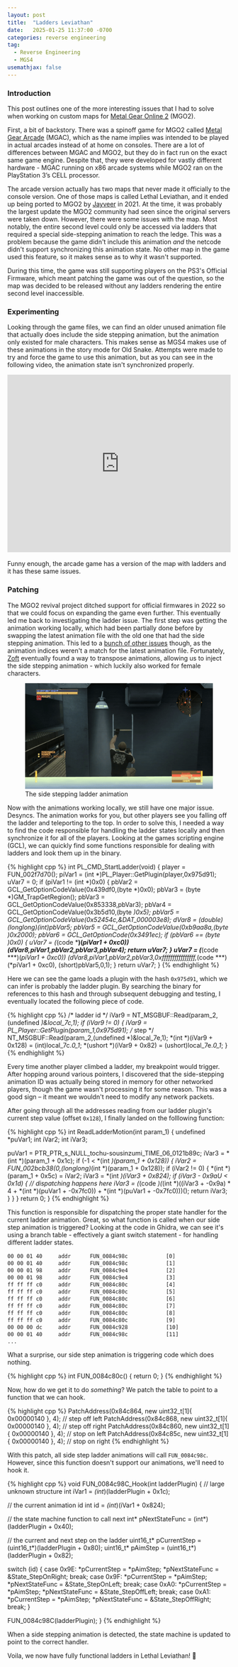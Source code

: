 ```yaml
---
layout: post
title:  "Ladders Leviathan"
date:   2025-01-25 11:37:00 -0700
categories: reverse engineering
tag:
  - Reverse Engineering
  - MGS4
usemathjax: false
---
```


### Introduction

This post outlines one of the more interesting issues that I had to solve when working on custom maps for <a href="https://en.wikipedia.org/wiki/Metal_Gear_Online" target="_blank" rel="noopener">Metal Gear Online 2</a> (MGO2). 

First, a bit of backstory. There was a spinoff game for MGO2 called <a href="https://metalgear.fandom.com/wiki/Metal_Gear_Arcade" target="_blank" rel="noopener">Metal Gear Arcade</a> (MGAC), which as the name implies was intended to be played in actual arcades instead of at home on consoles. There are a lot of differences between MGAC and MGO2, but they do in fact run on the exact same game engine. Despite that, they were developed for vastly different hardware - MGAC running on x86 arcade systems while MGO2 ran on the PlayStation 3’s CELL processor. 

The arcade version actually has two maps that never made it officially to the console version. One of those maps is called Lethal Leviathan, and it ended up being ported to MGO2 by <a href="https://github.com/Jayveer" target="_blank" rel="noopener">Jayveer</a> in 2021. At the time, it was probably the largest update the MGO2 community had seen since the original servers were taken down. However, there were some issues with the map. Most notably, the entire second level could only be accessed via ladders that required a special side-stepping animation to reach the ledge. This was a problem because the game didn't include this animation *and* the netcode didn't support synchronizing this animation state. No other map in the game used this feature, so it makes sense as to why it wasn't supported. 

During this time, the game was still supporting players on the PS3's Official Firmware, which meant patching the game was out of the question, so the map was decided to be released without any ladders rendering the entire second level inaccessible.

### Experimenting

Looking through the game files, we can find an older unused animation file that actually does include the side stepping animation, but the animation only existed for male characters. This makes sense as MGS4 makes use of these animations in the story mode for Old Snake. Attempts were made to try and force the game to use this animation, but as you can see in the following video, the animation state isn't synchronized properly.

<iframe width="100%" height="400" src="https://www.youtube.com/embed/uK5CjQ8MnV4" frameborder="0" allowfullscreen></iframe>

Funny enough, the arcade game has a version of the map with ladders and it has these same issues.

### Patching

The MGO2 revival project ditched support for official firmwares in 2022 so that we could focus on expanding the game even further. This eventually led me back to investigating the ladder issue. The first step was getting the animation working locally, which had been partially done before by swapping the latest animation file with the old one that had the side stepping animation. This led to a <a href="https://youtu.be/fdTa2c5Y3fU?t=15" target="_blank" rel="noopener">bunch of other issues</a> though, as the animation indices weren't a match for the latest animation file. Fortunately, <a href="https://github.com/Zoft123" target="_blank" rel="noopener">Zoft</a> eventually found a way to transpose animations, allowing us to inject the side stepping animation - which luckily also worked for female characters.

<figure>
<img src="/assets/img/ladder.gif" alt="custom content">
<figcaption>The side stepping ladder animation</figcaption>
</figure>

Now with the animations working locally, we still have one major issue. Desyncs. The animation works for you, but other players see you falling off the ladder and teleporting to the top. In order to solve this, I needed a way to find the code responsible for handling the ladder states locally and then synchronize it for all of the players. Looking at the games scripting engine (GCL), we can quickly find some functions responsible for dealing with ladders and look them up in the binary.

{% highlight cpp %}
int PL_CMD_StartLadder(void)
{
  player = FUN_002f7d70();
  piVar1 = (int *)PL_Player::GetPlugin(player,0x975d91);
  uVar7 = 0;
  if (piVar1 != (int *)0x0) {
    pbVar2 = GCL_GetOptionCodeValue(0x439df0,(byte *)0x0);
    pbVar3 = (byte *)GM_TrapGetRegion();
    pbVar3 = GCL_GetOptionCodeValue(0x853338,pbVar3);
    pbVar4 = GCL_GetOptionCodeValue(0x3b5d10,(byte *)0x5);
    pbVar5 = GCL_GetOptionCodeValue(0x52454c,&DAT_000003e8);
    dVar8 = (double)(longlong)(int)pbVar5;
    pbVar5 = GCL_GetOptionCodeValue(0xb9aa8a,(byte *)0x2000);
    pbVar6 = GCL_GetOptionCode(0x3491ec);
    if (pbVar6 == (byte *)0x0) {
      uVar7 = (***(code ***)(*piVar1 + 0xc0))(dVar8,piVar1,pbVar2,pbVar3,pbVar4);
      return uVar7;
    }
    uVar7 = (***(code ***)(*piVar1 + 0xc0))
                      (dVar8,piVar1,pbVar2,pbVar3,0xffffffffffffffff,*(code ***)(*piVar1 + 0xc0),
                       (short)pbVar5,0,1);
  }
  return uVar7;
}
{% endhighlight %}

Here we can see the game loads a plugin with the hash `0x975d91`, which we can infer is probably the ladder plugin. By searching the binary for references to this hash and through subsequent debugging and testing, I eventually located the following piece of code.

{% highlight cpp %}
/* ladder id */
iVar9 = NT_MSGBUF::Read(param_2,(undefined *)&local_7c,1);
if (iVar9 != 0) {
    iVar9 = PL_Player::GetPlugin(param_1,0x975d91);
    /* step */
    NT_MSGBUF::Read(param_2,(undefined *)&local_7e,1);
    *(int *)(iVar9 + 0x128) = (int)local_7c._0_1_;
    *(ushort *)(iVar9 + 0x82) = (ushort)local_7e._0_1_;
}
{% endhighlight %}

Every time another player climbed a ladder, my breakpoint would trigger. After hopping around various pointers, I discovered that the side-stepping animation ID was actually being stored in memory for other networked players, though the game wasn't processing it for some reason. This was a good sign – it meant we wouldn't need to modify any network packets.

After going through all the addresses reading from our ladder plugin's current step value (offset `0x128`), I finally landed on the folllowing function:

{% highlight cpp %}
int ReadLadderMotion(int param_1)
{
  undefined *puVar1;
  int iVar2;
  int iVar3;
  
  puVar1 = PTR_PTR_s_NULL_tochu-sousinzumi_TIME_06_0121b89c;
  iVar3 = *(int *)(param_1 + 0x1c);
  if (-1 < *(int *)(param_1 + 0x128)) {
    iVar2 = FUN_002bcb38(0,(longlong)*(int *)(param_1 + 0x128));
    if (iVar2 != 0) {
      *(int *)(param_1 + 0x5c) = iVar2;
      iVar3 = *(int *)(iVar3 + 0x824);
      if (iVar3 - 0x9aU < 0x1d) {
        // dispatching happens here
        iVar3 = (*(code *)(*(int *)((iVar3 + -0x9a) * 4 + *(int *)(puVar1 + -0x7fc0)) +
                          *(int *)(puVar1 + -0x7fc0)))();
        return iVar3;
      }
    }
  }
  return 0;
}
{% endhighlight %}

This function is responsible for dispatching the proper state handler for the current ladder animation. Great, so what function is called when our side step animation is triggered? Looking at the code in Ghidra, we can see it's using a branch table - effectively a giant switch statement - for handling different ladder states.

```
00 00 01 40     addr      FUN_0084c98c            [0]                                                                                                              
00 00 01 40     addr      FUN_0084c98c            [1]
00 00 01 98     addr      FUN_0084c9e4            [2]
00 00 01 98     addr      FUN_0084c9e4            [3]
ff ff ff c0     addr      FUN_0084c80c            [4]
ff ff ff c0     addr      FUN_0084c80c            [5]
ff ff ff c0     addr      FUN_0084c80c            [6]
ff ff ff c0     addr      FUN_0084c80c            [7]
ff ff ff c0     addr      FUN_0084c80c            [8]
ff ff ff c0     addr      FUN_0084c80c            [9]
00 00 00 dc     addr      FUN_0084c928            [10]
00 00 01 40     addr      FUN_0084c98c            [11]
...
```

What a surprise, our side step animation is triggering code which does nothing.

{% highlight cpp %}
int FUN_0084c80c()
{
  return 0;
}
{% endhighlight %}

Now, how do we get it to do *something*? We patch the table to point to a function that we can hook.

{% highlight cpp %}
PatchAddress(0x84c864, new uint32_t[1]{ 0x00000140 }, 4); // step off left
PatchAddress(0x84c868, new uint32_t[1]{ 0x00000140 }, 4); // step off right
PatchAddress(0x84c860, new uint32_t[1]{ 0x00000140 }, 4); // stop on left
PatchAddress(0x84c85c, new uint32_t[1]{ 0x00000140 }, 4); // stop on right
{% endhighlight %}

With this patch, all side step ladder animations will call `FUN_0084c98c`. However, since this function doesn't support our animations, we'll need to hook it.

{% highlight cpp %}
void FUN_0084c98C_Hook(int ladderPlugin)
{
  // large unknown structure
  int iVar1 = *(int*)(ladderPlugin + 0x1c);

  // the current animation id
  int id = *(int*)(iVar1 + 0x824);

  // the state machine function to call next
  int* pNextStateFunc = (int*)(ladderPlugin + 0x40);

  // the current and next step on the ladder
  uint16_t* pCurrentStep = (uint16_t*)(ladderPlugin + 0x80);
  uint16_t* pAimStep = (uint16_t*)(ladderPlugin + 0x82);

  switch (id)
  {
    case 0x9E:
      *pCurrentStep = *pAimStep;
      *pNextStateFunc = &State_StepOnRight;
      break;
    case 0x9F:
      *pCurrentStep = *pAimStep;
      *pNextStateFunc = &State_StepOnLeft;
      break;
    case 0xA0:
      *pCurrentStep = *pAimStep;
      *pNextStateFunc = &State_StepOffLeft;
      break;
    case 0xA1:
      *pCurrentStep = *pAimStep;
      *pNextStateFunc = &State_StepOffRight;
      break;
  }

  FUN_0084c98C(ladderPlugin);
}
{% endhighlight %}

When a side stepping animation is detected, the state machine is updated to point to the correct handler. 

Voila, we now have fully functional ladders in Lethal Leviathan! 🎉